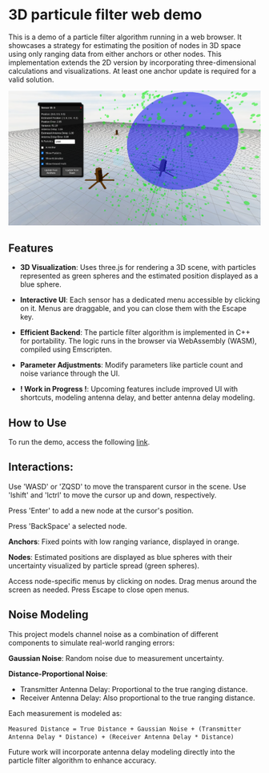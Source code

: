# 3D particule filter web demo

This is a demo of a particle filter algorithm running in a web browser. It showcases a strategy for estimating the position of nodes in 3D space using only ranging data from either anchors or other nodes. This implementation extends the 2D version by incorporating three-dimensional calculations and visualizations. At least one anchor update is required for a valid solution.

![image](assets/exlain.png)

## Features

- **3D Visualization**: Uses three.js for rendering a 3D scene, with particles represented as green spheres and the estimated position displayed as a blue sphere.

- **Interactive UI**: Each sensor has a dedicated menu accessible by clicking on it. Menus are draggable, and you can close them with the Escape key.

- **Efficient Backend**: The particle filter algorithm is implemented in C++ for portability. The logic runs in the browser via WebAssembly (WASM), compiled using Emscripten.

- **Parameter Adjustments**: Modify parameters like particle count and noise variance through the UI.

- **! Work in Progress !**: Upcoming features include improved UI with shortcuts, modeling antenna delay, and better antenna delay modeling.


## How to Use
To run the demo, access the following [link](https://colvertyety.github.io/PArticuleFilter3DWeb/).

## Interactions:

Use 'WASD' or 'ZQSD' to move the transparent cursor in the scene.
Use 'lshift' and 'lctrl' to move the cursor up and down, respectively.

Press 'Enter' to add a new node at the cursor's position.

Press 'BackSpace' a selected node.

**Anchors**: Fixed points with low ranging variance, displayed in orange.

**Nodes**: Estimated positions are displayed as blue spheres with their uncertainty visualized by particle spread (green spheres).

Access node-specific menus by clicking on nodes.
Drag menus around the screen as needed.
Press Escape to close open menus.

## Noise Modeling
This project models channel noise as a combination of different components to simulate real-world ranging errors:

**Gaussian Noise**: Random noise due to measurement uncertainty.

**Distance-Proportional Noise**:
- Transmitter Antenna Delay: Proportional to the true ranging distance.
- Receiver Antenna Delay: Also proportional to the true ranging distance.

Each measurement is modeled as:

    Measured Distance = True Distance + Gaussian Noise + (Transmitter Antenna Delay * Distance) + (Receiver Antenna Delay * Distance)

Future work will incorporate antenna delay modeling directly into the particle filter algorithm to enhance accuracy.